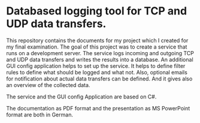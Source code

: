 # Databased logging tool for TCP and UDP data transfers.

This repository contains the documents for my project which I created for my final examination. The goal of this project was to create a service that runs on a development server. 
The service logs incoming and outgoing TCP and UDP data transfers and writes the results into a database. An additional GUI config application helps to set up the service. 
It helps to define filter rules to define what should be logged and what not. Also, optional emails for notification about actual data transfers can be defined. And it gives 
also an overview of the collected data. 

The service and the GUI config Application are based on C#.

The documentation as PDF format and the presentation as MS PowerPoint format are both in German.
 